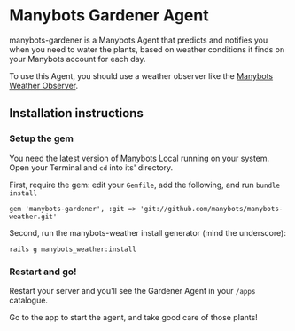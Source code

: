 # Manybots Gardener Agent

manybots-gardener is a Manybots Agent that predicts and notifies you when you need to water the plants, based on weather conditions it finds on your Manybots account for each day.

To use this Agent, you should use a weather observer like the [Manybots Weather Observer](https://github.com/manybots/manybots-weather).

## Installation instructions

### Setup the gem

You need the latest version of Manybots Local running on your system. Open your Terminal and `cd` into its' directory.

First, require the gem: edit your `Gemfile`, add the following, and run `bundle install`

```
gem 'manybots-gardener', :git => 'git://github.com/manybots/manybots-weather.git'
```

Second, run the manybots-weather install generator (mind the underscore):

```
rails g manybots_weather:install
```

### Restart and go!

Restart your server and you'll see the Gardener Agent in your `/apps` catalogue. 

Go to the app to start the agent, and take good care of those plants!
